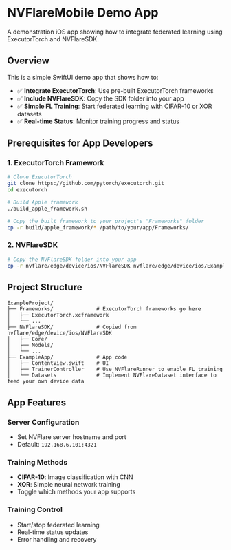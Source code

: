 # NVFlareMobile Demo App

A demonstration iOS app showing how to integrate federated learning using ExecutorTorch and NVFlareSDK.

## Overview

This is a simple SwiftUI demo app that shows how to:
- ✅ **Integrate ExecutorTorch**: Use pre-built ExecutorTorch frameworks
- ✅ **Include NVFlareSDK**: Copy the SDK folder into your app
- ✅ **Simple FL Training**: Start federated learning with CIFAR-10 or XOR datasets
- ✅ **Real-time Status**: Monitor training progress and status

## Prerequisites for App Developers

### 1. ExecutorTorch Framework
```bash
# Clone ExecutorTorch
git clone https://github.com/pytorch/executorch.git
cd executorch

# Build Apple framework
./build_apple_framework.sh

# Copy the built framework to your project's "Frameworks" folder
cp -r build/apple_framework/* /path/to/your/app/Frameworks/
```

### 2. NVFlareSDK
```bash
# Copy the NVFlareSDK folder into your app
cp -r nvflare/edge/device/ios/NVFlareSDK nvflare/edge/device/ios/ExampleProject
```

## Project Structure

```
ExampleProject/
├── Frameworks/              # ExecutorTorch frameworks go here
│   ├── ExecutorTorch.xcframework
│   └── ...
├── NVFlareSDK/              # Copied from nvflare/edge/device/ios/NVFlareSDK
│   ├── Core/
│   ├── Models/
│   └── ...
├── ExampleApp/              # App code
│   ├── ContentView.swift    # UI
│   ├── TrainerController    # Use NVFlareRunner to enable FL training
│   └── Datasets             # Implement NVFlareDataset interface to feed your own device data
```

## App Features

### Server Configuration
- Set NVFlare server hostname and port
- Default: `192.168.6.101:4321`

### Training Methods
- **CIFAR-10**: Image classification with CNN
- **XOR**: Simple neural network training
- Toggle which methods your app supports

### Training Control
- Start/stop federated learning
- Real-time status updates
- Error handling and recovery


